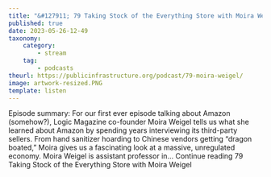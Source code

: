 ```yaml
---
title: "&#127911; 79 Taking Stock of the Everything Store with Moira Weigel"
published: true
date: 2023-05-26-12-49
taxonomy:
    category:
        - stream
    tag:
        - podcasts
theurl: https://publicinfrastructure.org/podcast/79-moira-weigel/
image: artwork-resized.PNG
template: listen
---
```


Episode summary: For our first ever episode talking about Amazon (somehow?), Logic Magazine co-founder Moira Weigel tells us what she learned about Amazon by spending years interviewing its third-party sellers. From hand sanitizer hoarding to Chinese vendors getting &ldquo;dragon boated,&rdquo; Moira gives us a fascinating look at a massive, unregulated economy. Moira Weigel is assistant professor in&hellip; Continue reading 79 Taking Stock of the Everything Store with Moira Weigel
